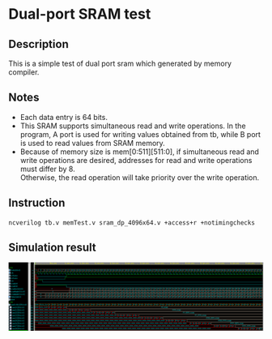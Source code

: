 # Dual-port SRAM test

## Description
This is a simple test of dual port sram which generated by memory compiler.

## Notes

- Each data entry is 64 bits.
- This SRAM supports simultaneous read and write operations. In the program, A port is used for writing values obtained from tb, while B port is used to read values from SRAM memory.
- Because of memory size is mem[0:511][511:0], if simultaneous read and write operations are desired, addresses for read and write operations must differ by 8.  
  Otherwise, the read operation will take priority over the write operation.

## Instruction

```
ncverilog tb.v memTest.v sram_dp_4096x64.v +access+r +notimingchecks
```

## Simulation result

![image](./image/sample.png "This is a sample image.")

